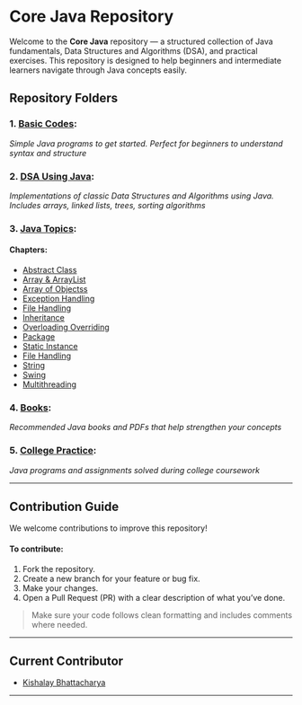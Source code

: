 # Core Java Repository

Welcome to the **Core Java** repository — a structured collection of Java fundamentals, Data Structures and Algorithms (DSA), and practical exercises. This repository is designed to help beginners and intermediate learners navigate through Java concepts easily.

## Repository Folders

### 1. [Basic Codes](./Basic%20Codes):  
  _Simple Java programs to get started. Perfect for beginners to understand syntax and structure_

### 2. [DSA Using Java](./DSA%20Using%20Java):  
  _Implementations of classic Data Structures and Algorithms using Java. Includes arrays, linked lists, trees, sorting algorithms_

### 3. [Java Topics](./Java-Topics):

  #### Chapters:
  - [Abstract Class](./Java-Topics/Abstract%20and%20Interface)
  - [Array & ArrayList](./Java-Topics/Array%20Arraylist)
  - [Array of Objectss](./Java-Topics/ArrayOfObjects)
  - [Exception Handling](./Java-Topics/Exception%20Handling)
  - [File Handling](./Java-Topics/File%20Handling)
  - [Inheritance](./Java-Topics/Inheritance)
  - [Overloading Overriding](./Java-Topics/OverLoading%20&%20OverRiding)
  - [Package](./Java-Topics/PACKAGE)
  - [Static Instance](./Java-Topics/Static-Instance)
  - [File Handling](./Java-Topics/File%20Handling)
  - [String](./Java-Topics/String)
  - [Swing](./Java-Topics/Swing)
  - [Multithreading](./Java-Topics/Thread)

### 4. [Books](./books):  
  _Recommended Java books and PDFs that help strengthen your concepts_

### 5. [College Practice](./clg):  
  _Java programs and assignments solved during college coursework_

---

## Contribution Guide

We welcome contributions to improve this repository!

#### To contribute:

1. Fork the repository.
2. Create a new branch for your feature or bug fix.
3. Make your changes.
4. Open a Pull Request (PR) with a clear description of what you’ve done.

> Make sure your code follows clean formatting and includes comments where needed.

---

## Current Contributor

- [Kishalay Bhattacharya](https://github.com/kishalayb18)

---
